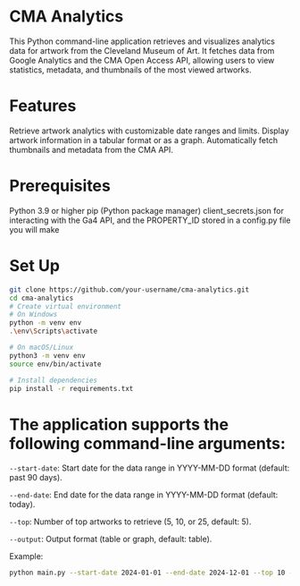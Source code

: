 # CMA Analytics
This Python command-line application retrieves and visualizes analytics data for artwork from the Cleveland Museum of Art. It fetches data from Google Analytics and the CMA Open Access API, allowing users to view statistics, metadata, and thumbnails of the most viewed artworks.

# Features
Retrieve artwork analytics with customizable date ranges and limits.
Display artwork information in a tabular format or as a graph.
Automatically fetch thumbnails and metadata from the CMA API.

# Prerequisites
Python 3.9 or higher
pip (Python package manager)
client_secrets.json for interacting with the Ga4 API, and the PROPERTY_ID stored in a config.py file you will make

# Set Up
```bash
git clone https://github.com/your-username/cma-analytics.git
cd cma-analytics
# Create virtual environment
# On Windows
python -m venv env
.\env\Scripts\activate

# On macOS/Linux
python3 -m venv env
source env/bin/activate

# Install dependencies
pip install -r requirements.txt
```

# The application supports the following command-line arguments:
`--start-date`: Start date for the data range in YYYY-MM-DD format (default: past 90 days).

`--end-date`: End date for the data range in YYYY-MM-DD format (default: today).

`--top`: Number of top artworks to retrieve (5, 10, or 25, default: 5).

`--output`: Output format (table or graph, default: table).

Example:
```bash
python main.py --start-date 2024-01-01 --end-date 2024-12-01 --top 10 --output table
```

